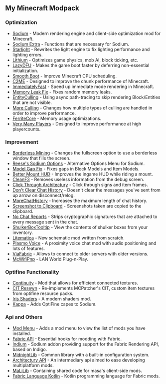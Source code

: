 ## My Minecraft Modpack 
### Optimization
-  	[Sodium](https://modrinth.com/mod/sodium) - Modern rendering engine and client-side optimization mod for Minecraft.
-  	[Sodium Extra](https://modrinth.com/mod/sodium-extra) - Functions that are necessary for Sodium.
-  	[Starlight](https://modrinth.com/mod/starlight) - Rewrites the light engine to fix lighting performance and lighting errors.
-  	[Lithium](https://modrinth.com/mod/lithium) - Optimizes game physics, mob AI, block ticking, etc.
-  	[LazyDFU](https://modrinth.com/mod/lazydfu) - Makes the game boot faster by deferring non-essential initialization.
-  	[Smooth Boot](https://modrinth.com/mod/smoothboot-fabric) - Improve Minecraft CPU scheduling.
-   [C2ME](https://modrinth.com/mod/c2me-fabric) - Designed to improve the chunk performance of Minecraft.
-   [ImmediatelyFast](https://modrinth.com/mod/immediatelyfast) - Speed up immediate mode rendering in Minecraft.
-   [Memory Leak Fix](https://modrinth.com/mod/memoryleakfix) - Fixes random memory leaks.
-  	[EntityCulling](https://modrinth.com/mod/entityculling) - Using async path-tracing to skip rendering Block/Entities that are not visible.
-   [More Culling](https://modrinth.com/mod/moreculling) - Changes how multiple types of culling are handled in order to improve performance.
-   [FerriteCore](https://modrinth.com/mod/ferrite-core) - Memory usage optimizations.
-   [Very Many Players](https://modrinth.com/mod/vmp-fabric) - Designed to improve performance at high playercounts.
### Improvement
-  	[Borderless Mining](https://modrinth.com/mod/borderless-mining) - Changes the fullscreen option to use a borderless window that fills the screen.
-  	[Reese's Sodium Options](https://modrinth.com/mod/reeses-sodium-options) - Alternative Options Menu for Sodium.
-  	[Model Gap Fix](https://modrinth.com/mod/modelfix) - Fixes gaps in Block Models and Item Models.
-   [Better Mount HUD](https://modrinth.com/mod/better-mount-hud) - Improves the ingame HUD while riding a mount.
-  	[CleanF3](https://modrinth.com/mod/clean-f3) - Removes useless information from the debug screen.
-  	[Click Through Architectury](https://modrinth.com/mod/click-through-architectury) - Click through signs and item frames. 
-  	[Don't Clear Chat History](https://modrinth.com/mod/dcch) - Doesn't clear the messages you've sent from up arrow on disconnect/relog.
-  	[MoreChatHistory](https://modrinth.com/mod/morechathistory) - Increases the maximum length of chat history.
-  	[Screenshot to Clipboard](https://modrinth.com/mod/screenshot-to-clipboard) - Screenshots taken are copied to the clipboard.
-  	[No Chat Reports](https://modrinth.com/mod/no-chat-reports) - Strips cryptographic signatures that are attached to every message sent in the chat.
-   [ShulkerBoxTooltip](https://modrinth.com/mod/shulkerboxtooltip) - View the contents of shulker boxes from your inventory.
-   [Litematica](https://www.curseforge.com/minecraft/mc-mods/litematica) - New schematic mod written from scratch.
-   [Plasmo Voice](https://modrinth.com/plugin/plasmo-voice) - A proximity voice chat mod with audio positioning and lots of features.
-   [ViaFabric](https://modrinth.com/mod/viafabric) - Allows to connect to older servers with older versions.
-   [McWifiPnp](https://modrinth.com/mod/mcwifipnp) - LAN World Plug-n-Play.
### Optifine Functionality
-  	[Continuity](https://modrinth.com/mod/continuity) - Mod that allows for efficient connected textures.
-  	[CIT Resewn](https://modrinth.com/mod/cit-resewn) - Re-implements MCPatcher's CIT, custom item textures from optifine resource packs.
-   [Iris Shaders](https://modrinth.com/mod/iris) - A modern shaders mod.
-  	[Kappa](https://modrinth.com/mod/kappa) - Adds OptiFine capes to Sodium.
### Api and Others
-  	[Mod Menu](https://modrinth.com/mod/modmenu) - Adds a mod menu to view the list of mods you have installed.
-  	[Fabric API](https://modrinth.com/mod/fabric-api) - Essential hooks for modding with Fabric.
-  	[Indium](https://modrinth.com/mod/indium) - Sodium addon providing support for the Fabric Rendering API, based on Indigo.
-  	[MidnightLib](https://modrinth.com/mod/midnightlib) - Common library with a built-in configuration system.
-   [Architectury API](https://modrinth.com/mod/architectury-api) - An intermediary api aimed to ease developing multiplatform mods.
-   [MaLiLib](https://www.curseforge.com/minecraft/mc-mods/malilib) - Containing shared code for masa's client-side mods.
-   [Fabric Language Kotlin](https://modrinth.com/mod/fabric-language-kotlin/version/1.9.5+kotlin.1.8.22) - Kotlin programming language for Fabric mods.

